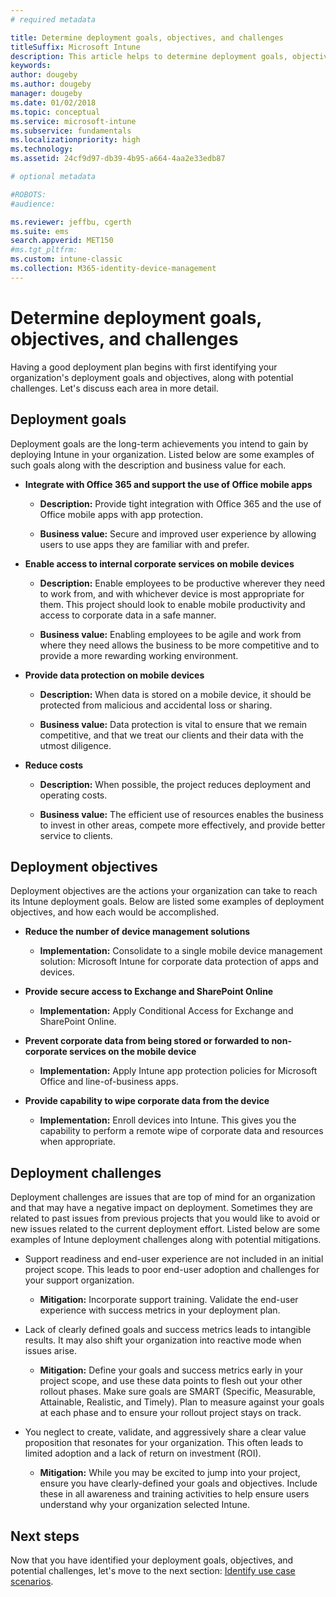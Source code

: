 ```yaml
---
# required metadata

title: Determine deployment goals, objectives, and challenges
titleSuffix: Microsoft Intune
description: This article helps to determine deployment goals, objectives, and challenges for an Microsoft Intune cloud-only implementation.
keywords:
author: dougeby
ms.author: dougeby
manager: dougeby
ms.date: 01/02/2018
ms.topic: conceptual
ms.service: microsoft-intune
ms.subservice: fundamentals
ms.localizationpriority: high
ms.technology:
ms.assetid: 24cf9d97-db39-4b95-a664-4aa2e33edb87

# optional metadata

#ROBOTS:
#audience:

ms.reviewer: jeffbu, cgerth
ms.suite: ems
search.appverid: MET150
#ms.tgt_pltfrm:
ms.custom: intune-classic
ms.collection: M365-identity-device-management
---
```


# Determine deployment goals, objectives, and challenges

Having a good deployment plan begins with first identifying your organization's deployment goals and objectives, along with potential challenges. Let's discuss each area in more detail.

## Deployment goals

Deployment goals are the long-term achievements you intend to gain by deploying Intune in your organization. Listed below are some examples of such goals along with the description and business value for each.

- **Integrate with Office 365 and support the use of Office mobile apps**

  - **Description:** Provide tight integration with Office 365 and the use of Office mobile apps with app protection.

  - **Business value:** Secure and improved user experience by allowing users to use apps they are familiar with and prefer.

- **Enable access to internal corporate services on mobile devices**

  - **Description:** Enable employees to be productive wherever they need to work from, and with whichever device is most appropriate for them. This project should look to enable mobile productivity and access to corporate data in a safe manner.

  - **Business value:** Enabling employees to be agile and work from where they need allows the business to be more competitive and to provide a more rewarding working environment.

- **Provide data protection on mobile devices**

  - **Description:** When data is stored on a mobile device, it should be protected from malicious and accidental loss or sharing.

  - **Business value:** Data protection is vital to ensure that we remain competitive, and that we treat our clients and their data with the utmost diligence.

- **Reduce costs**

  - **Description:** When possible, the project reduces deployment and operating costs.

  - **Business value:** The efficient use of resources enables the business to invest in other areas, compete more effectively, and provide better service to clients.

## Deployment objectives

Deployment objectives are the actions your organization can take to reach its Intune deployment goals. Below are listed some examples of deployment objectives, and how each would be accomplished.

- **Reduce the number of device management solutions**

  - **Implementation:** Consolidate to a single mobile device management solution: Microsoft Intune for corporate data protection of apps and devices.

- **Provide secure access to Exchange and SharePoint Online**

  - **Implementation:** Apply Conditional Access for Exchange and SharePoint Online.

- **Prevent corporate data from being stored or forwarded to non-corporate services on the mobile device**

  - **Implementation:** Apply Intune app protection policies for Microsoft Office and line-of-business apps.

- **Provide capability to wipe corporate data from the device**

  - **Implementation:** Enroll devices into Intune. This gives you the capability to perform a remote wipe of corporate data and resources when appropriate.

## Deployment challenges

Deployment challenges are issues that are top of mind for an organization and that may have a negative impact on deployment. Sometimes they are related to past issues from previous projects that you would like to avoid or new issues related to the current deployment effort. Listed below are some examples of Intune deployment challenges along with potential mitigations.

- Support readiness and end-user experience are not included in an initial project scope. This leads to poor end-user adoption and challenges for your support organization.

  - **Mitigation:** Incorporate support training. Validate the end-user experience with success metrics in your deployment plan.

- Lack of clearly defined goals and success metrics leads to intangible results. It may also shift your organization into reactive mode when issues arise.

  - **Mitigation:** Define your goals and success metrics early in your project scope, and use these data points to flesh out your other rollout phases. Make sure goals are SMART (Specific, Measurable, Attainable, Realistic, and Timely). Plan to measure against your goals at each phase and to ensure your rollout project stays on track.

- You neglect to create, validate, and aggressively share a clear value proposition that resonates for your organization. This often leads to limited adoption and a lack of return on investment (ROI).

  - **Mitigation:** While you may be excited to jump into your project, ensure you have clearly-defined your goals and objectives. Include these in all awareness and training activities to help ensure users understand why your organization selected Intune.

## Next steps

Now that you have identified your deployment goals, objectives, and potential challenges, let's move to the next section: [Identify use case scenarios](planning-guide-scenarios.md).
